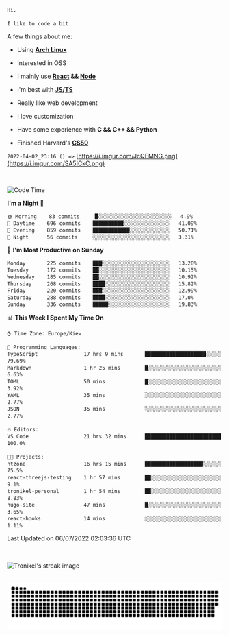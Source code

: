 ```
Hi.

I like to code a bit
```

A few things about me:

-   Using **[Arch Linux](https://archlinux.org/)**

-   Interested in OSS

-   I mainly use **[React](https://reactjs.org/) && [Node](https://nodejs.org/en/)**

-   I'm best with **[JS](https://www.javascript.com/)/[TS](https://www.typescriptlang.org/)**

-   Really like web development

-   I love customization

-   Have some experience with **C && C++ && Python**

-   Finished Harvard's **[CS50](https://cs50.harvard.edu)**

`2022-04-02_23:16 () =>` [https://i.imgur.com/JcQEMNG.png](https://i.imgur.com/SA5ICkC.png)

<br>

<!--START_SECTION:waka-->
![Code Time](http://img.shields.io/badge/Code%20Time-0%20secs-blue)

**I'm a Night 🦉** 

```text
🌞 Morning    83 commits     █░░░░░░░░░░░░░░░░░░░░░░░░   4.9% 
🌆 Daytime    696 commits    ██████████░░░░░░░░░░░░░░░   41.09% 
🌃 Evening    859 commits    ████████████░░░░░░░░░░░░░   50.71% 
🌙 Night      56 commits     ░░░░░░░░░░░░░░░░░░░░░░░░░   3.31%

```
📅 **I'm Most Productive on Sunday** 

```text
Monday       225 commits    ███░░░░░░░░░░░░░░░░░░░░░░   13.28% 
Tuesday      172 commits    ██░░░░░░░░░░░░░░░░░░░░░░░   10.15% 
Wednesday    185 commits    ██░░░░░░░░░░░░░░░░░░░░░░░   10.92% 
Thursday     268 commits    ████░░░░░░░░░░░░░░░░░░░░░   15.82% 
Friday       220 commits    ███░░░░░░░░░░░░░░░░░░░░░░   12.99% 
Saturday     288 commits    ████░░░░░░░░░░░░░░░░░░░░░   17.0% 
Sunday       336 commits    █████░░░░░░░░░░░░░░░░░░░░   19.83%

```


📊 **This Week I Spent My Time On** 

```text
⌚︎ Time Zone: Europe/Kiev

💬 Programming Languages: 
TypeScript               17 hrs 9 mins       ████████████████████░░░░░   79.69% 
Markdown                 1 hr 25 mins        █░░░░░░░░░░░░░░░░░░░░░░░░   6.63% 
TOML                     50 mins             █░░░░░░░░░░░░░░░░░░░░░░░░   3.92% 
YAML                     35 mins             ░░░░░░░░░░░░░░░░░░░░░░░░░   2.77% 
JSON                     35 mins             ░░░░░░░░░░░░░░░░░░░░░░░░░   2.77%

🔥 Editors: 
VS Code                  21 hrs 32 mins      █████████████████████████   100.0%

🐱‍💻 Projects: 
ntzone                   16 hrs 15 mins      ███████████████████░░░░░░   75.5% 
react-threejs-testing    1 hr 57 mins        ██░░░░░░░░░░░░░░░░░░░░░░░   9.1% 
tronikel-personal        1 hr 54 mins        ██░░░░░░░░░░░░░░░░░░░░░░░   8.83% 
hugo-site                47 mins             █░░░░░░░░░░░░░░░░░░░░░░░░   3.65% 
react-hooks              14 mins             ░░░░░░░░░░░░░░░░░░░░░░░░░   1.11%

```


 Last Updated on 06/07/2022 02:03:36 UTC
<!--END_SECTION:waka-->

<br>

<p><img align="center" src="https://github-readme-streak-stats.herokuapp.com/?user=Tronikelis&theme=dark" alt="Tronikel's streak image" /></p>

<br>

<img title="" src="https://raw.githubusercontent.com/Tronikelis/Tronikelis/output/github-contribution-grid-snake.svg" alt="very cool snake thingey" data-align="left">
